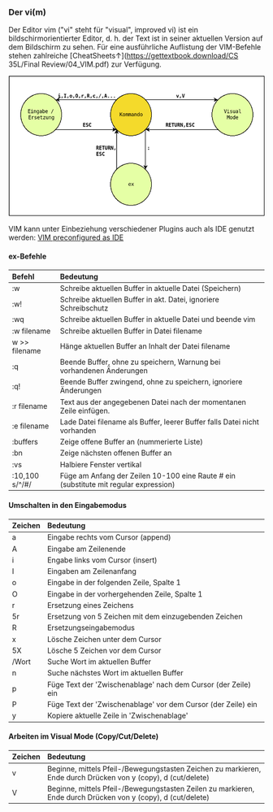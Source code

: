 ### Der vi\(m\)

Der Editor vim \("vi" steht für "visual", improved vi\) ist ein bildschirmorientierter Editor, d. h. der Text ist in seiner aktuellen Version auf dem Bildschirm zu sehen. Für eine ausführliche Auflistung der VIM-Befehle stehen zahlreiche [CheatSheets↑](https://gettextbook.download/CS 35L/Final Review/04_VIM.pdf) zur Verfügung.

![](/images/vi.png)

VIM kann unter Einbeziehung verschiedener Plugins auch als IDE genutzt werden:
[VIM preconfigured as IDE](https://github.com/xmementoit/vim-ide)
#### ex-Befehle

| Befehl | Bedeutung |
| :--- | :--- |
| :w | Schreibe aktuellen Buffer in aktuelle Datei \(Speichern\) |
| :w! | Schreibe aktuellen Buffer in akt. Datei, ignoriere Schreibschutz |
| :wq | Schreibe aktuellen Buffer in aktuelle Datei und beende vim |
| :w filename | Schreibe aktuellen Buffer in Datei filename |
| w &gt;&gt; filename | Hänge aktuellen Buffer an Inhalt der Datei filename |
| :q | Beende Buffer, ohne zu speichern, Warnung bei vorhandenen Änderungen |
| :q! | Beende Buffer zwingend, ohne zu speichern, ignoriere Änderungen |
| :r filename | Text aus der angegebenen Datei nach der momentanen Zeile einfügen. |
| :e filename | Lade Datei filename als Buffer, leerer Buffer falls Datei nicht vorhanden |
| :buffers | Zeige offene Buffer an \(nummerierte Liste\) |
| :bn | Zeige nächsten offenen Buffer an |
| :vs | Halbiere Fenster vertikal |
| :10,100 s/^/\#/ | Füge am Anfang der Zeilen 10-100 eine Raute \# ein \(substitute mit regular expression\) |

#### Umschalten in den  Eingabemodus

| Zeichen | Bedeutung |
| :--- | :--- |
| a | Eingabe rechts vom Cursor \(append\) |
| A | Eingabe am Zeilenende |
| i | Engabe links vom Cursor \(insert\) |
| I | Eingaben am Zeilenanfang |
| o | Eingabe in der folgenden Zeile, Spalte 1 |
| O | Eingabe in der vorhergehenden Zeile, Spalte 1 |
| r | Ersetzung eines Zeichens |
| 5r | Ersetzung von 5 Zeichen mit dem einzugebenden Zeichen |
| R | Ersetzungseingabemodus |
| x | Lösche Zeichen unter dem Cursor |
| 5X | Lösche 5 Zeichen vor dem Cursor |
| /Wort | Suche Wort im aktuellen Buffer |
| n | Suche nächstes Wort im aktuellen Buffer |
| p | Füge Text der 'Zwischenablage' nach dem Cursor \(der Zeile\) ein |
| P | Füge Text der 'Zwischenablage' vor dem Cursor \(der Zeile\) ein |
| y | Kopiere aktuelle Zeile in 'Zwischenablage' |

#### Arbeiten im Visual Mode \(Copy/Cut/Delete\)

| Zeichen | Bedeutung |
| :--- | :--- |
| v | Beginne, mittels Pfeil-/Bewegungstasten Zeichen zu markieren, Ende durch Drücken von y \(copy\), d \(cut/delete\) |
| V | Beginne, mittels Pfeil-/Bewegungstasten Zeilen zu markieren, Ende durch Drücken von y \(copy\), d \(cut/delete\) |



